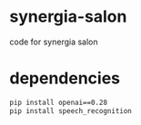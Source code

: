 # synergia-salon
code for synergia salon

# dependencies
```bash
pip install openai==0.28
pip install speech_recognition
```